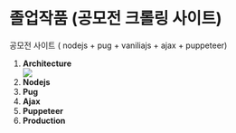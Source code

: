 # 졸업작품 (공모전 크롤링 사이트)
공모전 사이트 ( nodejs + pug + vaniliajs + ajax + puppeteer)

<ol>
  <li><strong>Architecture</strong></li>
  <image src="![image](https://user-images.githubusercontent.com/47292546/114262885-54a8a680-9a1d-11eb-8132-67cf3de98958.png)"/>

  <li><strong>Nodejs</strong></li>
  <li><strong>Pug</strong></li>
  <li><strong>Ajax</strong></li>
  <li><strong>Puppeteer</strong></li>
  <li><strong>Production</strong></li>
</ol>
